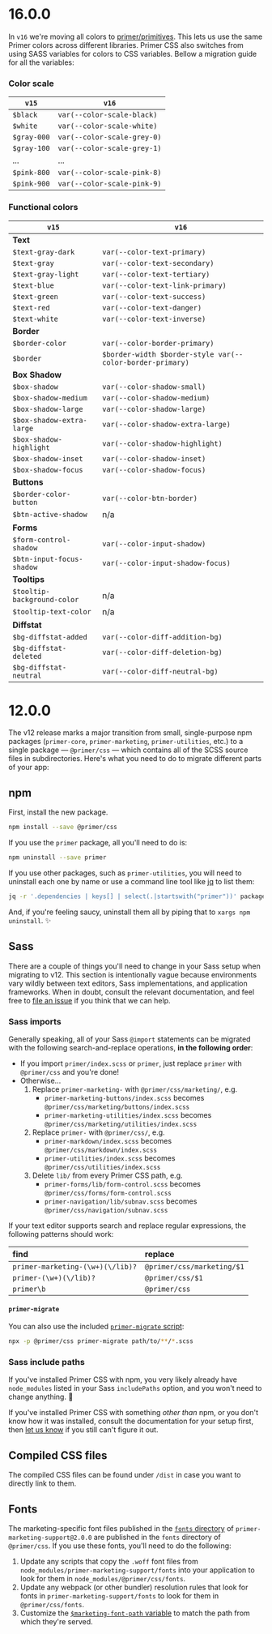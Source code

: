 # 16.0.0
In `v16` we're moving all colors to [primer/primitives](https://github.com/primer/primitives). This lets us use the same Primer colors across different libraries. Primer CSS also switches from using SASS variables for colors to CSS variables. Bellow a migration guide for all the variables:

### Color scale

`v15` | `v16`
--- | ---
`$black` | `var(--color-scale-black)`
`$white` | `var(--color-scale-white)`
`$gray-000` | `var(--color-scale-grey-0)`
`$gray-100` | `var(--color-scale-grey-1)`
... | ...
`$pink-800` | `var(--color-scale-pink-8)`
`$pink-900` | `var(--color-scale-pink-9)`

### Functional colors

`v15` | `v16`
--- | ---
**Text** |
`$text-gray-dark` | `var(--color-text-primary)`
`$text-gray` | `var(--color-text-secondary)`
`$text-gray-light` | `var(--color-text-tertiary)`
`$text-blue` | `var(--color-text-link-primary)`
`$text-green` | `var(--color-text-success)`
`$text-red` | `var(--color-text-danger)`
`$text-white` | `var(--color-text-inverse)`
**Border** |
`$border-color` | `var(--color-border-primary)`
`$border` | `$border-width $border-style var(--color-border-primary)`
**Box Shadow** |
`$box-shadow` | `var(--color-shadow-small)`
`$box-shadow-medium` | `var(--color-shadow-medium)`
`$box-shadow-large` | `var(--color-shadow-large)`
`$box-shadow-extra-large` | `var(--color-shadow-extra-large)`
`$box-shadow-highlight` | `var(--color-shadow-highlight)`
`$box-shadow-inset` | `var(--color-shadow-inset)`
`$box-shadow-focus` | `var(--color-shadow-focus)`
**Buttons** |
`$border-color-button` | `var(--color-btn-border)`
`$btn-active-shadow` | n/a
**Forms** |
`$form-control-shadow` | `var(--color-input-shadow)`
`$btn-input-focus-shadow` | `var(--color-input-shadow-focus)`
**Tooltips** |
`$tooltip-background-color` | n/a
`$tooltip-text-color` | n/a
**Diffstat** |
`$bg-diffstat-added` | `var(--color-diff-addition-bg)`
`$bg-diffstat-deleted` | `var(--color-diff-deletion-bg)`
`$bg-diffstat-neutral` | `var(--color-diff-neutral-bg)`

# 12.0.0
The v12 release marks a major transition from small, single-purpose npm packages (`primer-core`, `primer-marketing`, `primer-utilities`, etc.) to a single package — `@primer/css` — which contains all of the SCSS source files in subdirectories. Here's what you need to do to migrate different parts of your app:

## npm
First, install the new package.

```sh
npm install --save @primer/css
```

If you use the `primer` package, all you'll need to do is:

```sh
npm uninstall --save primer
```

If you use other packages, such as `primer-utilities`, you will need to uninstall each one by name or use a command line tool like [jq](https://stedolan.github.io/jq/) to list them:

```sh
jq -r '.dependencies | keys[] | select(.|startswith("primer"))' package.json
```

And, if you're feeling saucy, uninstall them all by piping that to `xargs npm uninstall`. :sparkles:

## Sass
There are a couple of things you'll need to change in your Sass setup when migrating to v12. This section is intentionally vague because environments vary wildly between text editors, Sass implementations, and application frameworks. When in doubt, consult the relevant documentation, and feel free to [file an issue][help] if you think that we can help.

### Sass imports
Generally speaking, all of your Sass `@import` statements can be migrated with the following search-and-replace operations, **in the following order**:

* If you import `primer/index.scss` or `primer`, just replace `primer` with `@primer/css` and you're done!
* Otherwise...
    1. Replace `primer-marketing-` with `@primer/css/marketing/`, e.g.
        * `primer-marketing-buttons/index.scss` becomes `@primer/css/marketing/buttons/index.scss`
        * `primer-marketing-utilities/index.scss` becomes `@primer/css/marketing/utilities/index.scss`
    1. Replace `primer-` with `@primer/css/`, e.g.
        * `primer-markdown/index.scss` becomes `@primer/css/markdown/index.scss`
        * `primer-utilities/index.scss` becomes `@primer/css/utilities/index.scss`
    1. Delete `lib/` from every Primer CSS path, e.g.
        * `primer-forms/lib/form-control.scss` becomes `@primer/css/forms/form-control.scss`
        * `primer-navigation/lib/subnav.scss` becomes `@primer/css/navigation/subnav.scss`

If your text editor supports search and replace regular expressions, the following patterns should work:

| find | replace |
| :--- | :--- |
| `primer-marketing-(\w+)(\/lib)?` | `@primer/css/marketing/$1` |
| `primer-(\w+)(\/lib)?` | `@primer/css/$1` |
| `primer\b` | `@primer/css`

#### `primer-migrate`
You can also use the included [`primer-migrate` script](bin/primer-migrate):

```sh
npx -p @primer/css primer-migrate path/to/**/*.scss
```

### Sass include paths
If you've installed Primer CSS with npm, you very likely already have `node_modules` listed in your Sass `includePaths` option, and you won't need to change anything. :tada:

If you've installed Primer CSS with something _other than_ npm, or you don't know how it was installed, consult the documentation for your setup first, then [let us know][help] if you still can't figure it out.

## Compiled CSS files

The compiled CSS files can be found under `/dist` in case you want to directly link to them.

## Fonts
The marketing-specific font files published in the [`fonts` directory](https://unpkg.com/primer-marketing-support@2.0.0/fonts/) of `primer-marketing-support@2.0.0` are published in the `fonts` directory of `@primer/css`. If you use these fonts, you'll need to do the following:

1. Update any scripts that copy the `.woff` font files from `node_modules/primer-marketing-support/fonts` into your application to look for them in `node_modules/@primer/css/fonts`.
1. Update any webpack (or other bundler) resolution rules that look for fonts in `primer-marketing-support/fonts` to look for them in `@primer/css/fonts`.
1. Customize the [`$marketing-font-path` variable](src/marketing/support/variables.scss#L1) to match the path from which they're served.

[help]: https://github.com/primer/css/issues/new?title=Help!&labels=v12,migration
